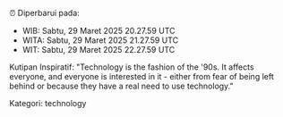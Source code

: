 ⏰ Diperbarui pada:
- WIB: Sabtu, 29 Maret 2025 20.27.59 UTC
- WITA: Sabtu, 29 Maret 2025 21.27.59 UTC
- WIT: Sabtu, 29 Maret 2025 22.27.59 UTC

Kutipan Inspiratif:
"Technology is the fashion of the '90s. It affects everyone, and everyone is interested in it - either from fear of being left behind or because they have a real need to use technology."


Kategori: technology


